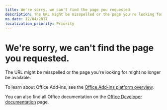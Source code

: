```yaml
---
title: We're sorry, we can't find the page you requested
description: The URL might be misspelled or the page you're looking for might no longer be available.
ms.date: 12/04/2017
localization_priority: Priority
---
```


# We're sorry, we can't find the page you requested.

The URL might be misspelled or the page you're looking for might no longer be available.  

To learn about Office Add-ins, see the [Office Add-ins platform overview](https://docs.microsoft.com/office/dev/add-ins/overview/office-add-ins).

You can also find all Office documentation on the [Office Developer documentation](https://developer.microsoft.com/office/docs) page.

